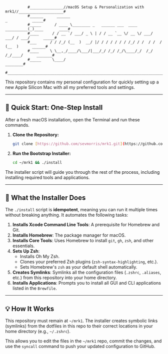 ```
          #_______________//macOS Setup & Personalization with mrk1//____________________#
          #______      ______                                           _           _____#
          #_____      / ____ \________ _   ______ ___  ____  __________(_)____       ____#
          #____      / / __ `/ ___/ _ \ | / / __ `__ \/ __ \/ ___/ ___/ / ___/      _____#
          #___      / / /_/ (__  )  __/ |/ / / / / / / /_/ / /  / /  / (__  )      ______#
          #____     \ \__,_/____/\___/|___/_/ /_/ /_/\____/_/  /_/  /_/____/      _______#
          #_____     \____/                                                      ________#
          #______________________________________________________________________________#
```

This repository contains my personal configuration for quickly setting up a new Apple Silicon Mac with all my preferred tools and settings.

---

## 🚀 Quick Start: One-Step Install

After a fresh macOS installation, open the Terminal and run these commands.

1.  **Clone the Repository:**
    ```bash
    git clone [https://github.com/sevmorris/mrk1.git](https://github.com/sevmorris/mrk1.git) ~/mrk1
    ```
2.  **Run the Bootstrap Installer:**
    ```bash
    cd ~/mrk1 && ./install
    ```
The installer script will guide you through the rest of the process, including installing required tools and applications.

---

## 🤖 What the Installer Does

The `./install` script is **idempotent**, meaning you can run it multiple times without breaking anything. It automates the following tasks:

1.  **Installs Xcode Command Line Tools**: A prerequisite for Homebrew and Git.
2.  **Installs Homebrew**: The package manager for macOS.
3.  **Installs Core Tools**: Uses Homebrew to install `git`, `gh`, `zsh`, and other essentials.
4.  **Sets Up Zsh**:
    * Installs Oh My Zsh.
    * Clones your preferred Zsh plugins (`zsh-syntax-highlighting`, etc.).
    * Sets Homebrew's `zsh` as your default shell automatically.
5.  **Creates Symlinks**: Symlinks all the configuration files (`.zshrc`, `.aliases`, etc.) from this repository into your home directory.
6.  **Installs Applications**: Prompts you to install all GUI and CLI applications listed in the `Brewfile`.

---

## 💡 How It Works

This repository must remain at `~/mrk1`. The installer creates symbolic links (symlinks) from the dotfiles in this repo to their correct locations in your home directory (e.g., `~/.zshrc`).

This allows you to edit the files in the `~/mrk1` repo, commit the changes, and use the `syncall` command to push your updated configuration to GitHub.
